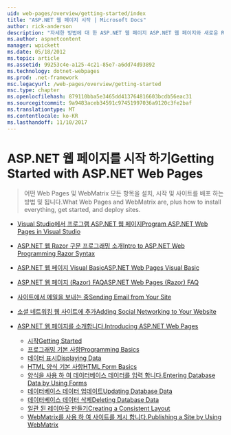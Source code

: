 ```yaml
---
uid: web-pages/overview/getting-started/index
title: "ASP.NET 웹 페이지 시작 | Microsoft Docs"
author: rick-anderson
description: "자세한 방법에 대 한 ASP.NET 웹 페이지 ASP.NET 웹 페이지와 새로운 Razor 구문은 서버 코드 HTML t로 결합 하는 빠르고 쉬우며 간편한 방법을 제공..."
ms.author: aspnetcontent
manager: wpickett
ms.date: 05/18/2012
ms.topic: article
ms.assetid: 99253c4e-a125-4c21-85e7-a6dd74d93892
ms.technology: dotnet-webpages
ms.prod: .net-framework
msc.legacyurl: /web-pages/overview/getting-started
msc.type: chapter
ms.openlocfilehash: 879110bba5e3465dd413764816603bcdb56eac31
ms.sourcegitcommit: 9a9483aceb34591c97451997036a9120c3fe2baf
ms.translationtype: MT
ms.contentlocale: ko-KR
ms.lasthandoff: 11/10/2017
---
```

<a name="getting-started-with-aspnet-web-pages"></a><span data-ttu-id="b3112-103">ASP.NET 웹 페이지를 시작 하기</span><span class="sxs-lookup"><span data-stu-id="b3112-103">Getting Started with ASP.NET Web Pages</span></span>
====================
> <span data-ttu-id="b3112-104">어떤 Web Pages 및 WebMatrix 모든 항목을 설치, 시작 및 사이트를 배포 하는 방법 및 됩니다.</span><span class="sxs-lookup"><span data-stu-id="b3112-104">What Web Pages and WebMatrix are, plus how to install everything, get started, and deploy sites.</span></span>


- [<span data-ttu-id="b3112-105">Visual Studio에서 프로그램 ASP.NET 웹 페이지</span><span class="sxs-lookup"><span data-stu-id="b3112-105">Program ASP.NET Web Pages in Visual Studio</span></span>](program-asp-net-web-pages-in-visual-studio.md)
- [<span data-ttu-id="b3112-106">ASP.NET 웹 Razor 구문 프로그래밍 소개</span><span class="sxs-lookup"><span data-stu-id="b3112-106">Intro to ASP.NET Web Programming Razor Syntax</span></span>](introducing-razor-syntax-c.md)
- [<span data-ttu-id="b3112-107">ASP.NET 웹 페이지 Visual Basic</span><span class="sxs-lookup"><span data-stu-id="b3112-107">ASP.NET Web Pages Visual Basic</span></span>](introducing-razor-syntax-vb.md)
- [<span data-ttu-id="b3112-108">ASP.NET 웹 페이지 (Razor) FAQ</span><span class="sxs-lookup"><span data-stu-id="b3112-108">ASP.NET Web Pages (Razor) FAQ</span></span>](aspnet-web-pages-razor-faq.md)
- [<span data-ttu-id="b3112-109">사이트에서 메일을 보내는 중</span><span class="sxs-lookup"><span data-stu-id="b3112-109">Sending Email from Your Site</span></span>](11-adding-email-to-your-web-site.md)
- [<span data-ttu-id="b3112-110">소셜 네트워킹 웹 사이트에 추가</span><span class="sxs-lookup"><span data-stu-id="b3112-110">Adding Social Networking to Your Website</span></span>](13-adding-social-networking-to-your-web-site.md)
- [<span data-ttu-id="b3112-111">ASP.NET 웹 페이지를 소개합니다.</span><span class="sxs-lookup"><span data-stu-id="b3112-111">Introducing ASP.NET Web Pages</span></span>](introducing-aspnet-web-pages-2/index.md)

    - [<span data-ttu-id="b3112-112">시작</span><span class="sxs-lookup"><span data-stu-id="b3112-112">Getting Started</span></span>](introducing-aspnet-web-pages-2/getting-started.md)
    - [<span data-ttu-id="b3112-113">프로그래밍 기본 사항</span><span class="sxs-lookup"><span data-stu-id="b3112-113">Programming Basics</span></span>](introducing-aspnet-web-pages-2/intro-to-web-pages-programming.md)
    - [<span data-ttu-id="b3112-114">데이터 표시</span><span class="sxs-lookup"><span data-stu-id="b3112-114">Displaying Data</span></span>](introducing-aspnet-web-pages-2/displaying-data.md)
    - [<span data-ttu-id="b3112-115">HTML 양식 기본 사항</span><span class="sxs-lookup"><span data-stu-id="b3112-115">HTML Form Basics</span></span>](introducing-aspnet-web-pages-2/form-basics.md)
    - [<span data-ttu-id="b3112-116">양식을 사용 하 여 데이터베이스 데이터를 입력 합니다.</span><span class="sxs-lookup"><span data-stu-id="b3112-116">Entering Database Data by Using Forms</span></span>](introducing-aspnet-web-pages-2/entering-data.md)
    - [<span data-ttu-id="b3112-117">데이터베이스 데이터 업데이트</span><span class="sxs-lookup"><span data-stu-id="b3112-117">Updating Database Data</span></span>](introducing-aspnet-web-pages-2/updating-data.md)
    - [<span data-ttu-id="b3112-118">데이터베이스 데이터 삭제</span><span class="sxs-lookup"><span data-stu-id="b3112-118">Deleting Database Data</span></span>](introducing-aspnet-web-pages-2/deleting-data.md)
    - [<span data-ttu-id="b3112-119">일관 된 레이아웃 만들기</span><span class="sxs-lookup"><span data-stu-id="b3112-119">Creating a Consistent Layout</span></span>](introducing-aspnet-web-pages-2/layouts.md)
    - [<span data-ttu-id="b3112-120">WebMatrix를 사용 하 여 사이트를 게시 합니다.</span><span class="sxs-lookup"><span data-stu-id="b3112-120">Publishing a Site by Using WebMatrix</span></span>](introducing-aspnet-web-pages-2/publishing.md)

